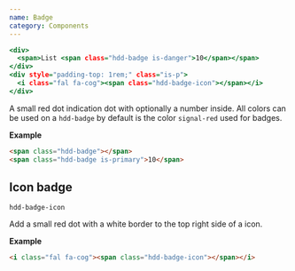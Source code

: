 ```yaml
---
name: Badge
category: Components
---
```


```badge.html
<div>
  <span>List <span class="hdd-badge is-danger">10</span></span>
</div>
<div style="padding-top: 1rem;" class="is-p">
  <i class="fal fa-cog"><span class="hdd-badge-icon"></span></i>
</div>
```

A small red dot indication dot with optionally a number inside. All colors can be used on a `hdd-badge` by default is the color `signal-red` used for badges.

**Example**

```html
<span class="hdd-badge"></span>
<span class="hdd-badge is-primary">10</span>
```

## Icon badge
`hdd-badge-icon`

Add a small red dot with a white border to the top right side of a icon.

**Example**

```html
<i class="fal fa-cog"><span class="hdd-badge-icon"></span></i>
```